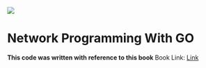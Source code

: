 ![](https://velog.velcdn.com/images/psh03225/post/025fed97-5d82-46e9-85ed-ecdf5ea4033c/image.png)
# Network Programming With GO

**This code was written with reference to this book**
Book Link: [Link](https://product.kyobobook.co.kr/detail/S000001952235)
